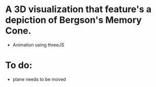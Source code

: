 # A 3D visualization that feature's a depiction of Bergson's Memory Cone.

- Animation using threeJS

# To do:
- plane needs to be moved
